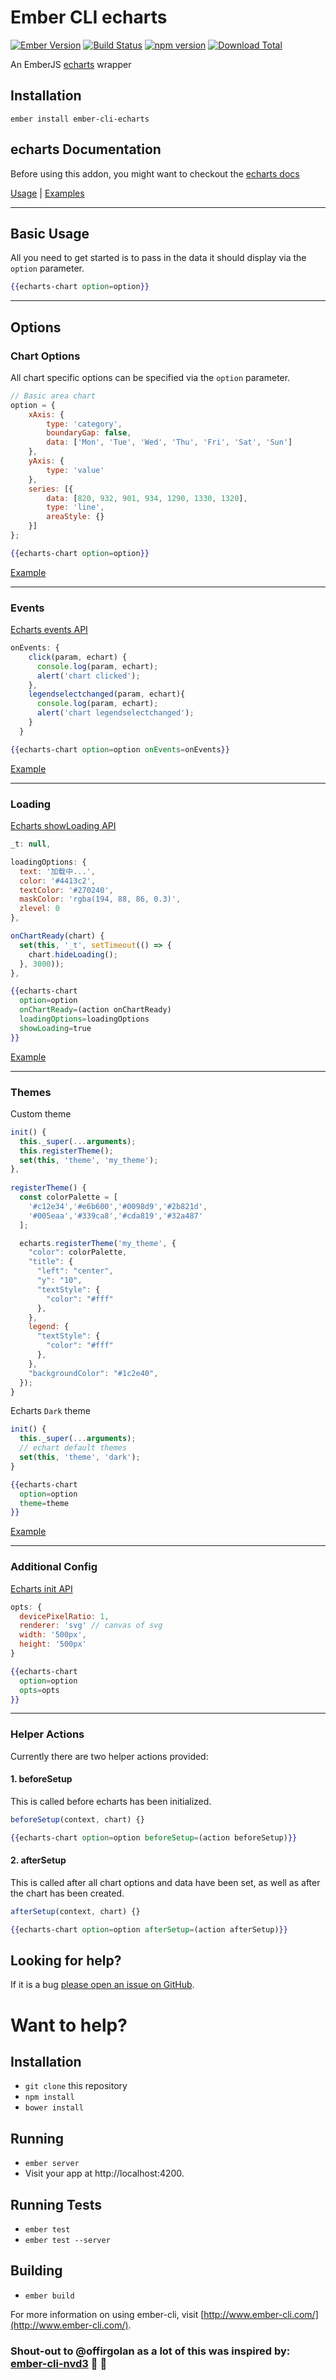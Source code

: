 # Ember CLI echarts

[![Ember Version](https://embadge.io/v1/badge.svg?start=2.3.0)](https://embadge.io/v1/badge.svg?start=2.3.0)
[![Build Status](https://travis-ci.org/funnelcloudinc/ember-cli-echarts.svg)](https://travis-ci.org/funnelcloudinc/ember-cli-echarts)
[![npm version](https://badge.fury.io/js/ember-cli-echarts.svg)](http://badge.fury.io/js/ember-cli-echarts)
[![Download Total](https://img.shields.io/npm/dt/ember-cli-echarts.svg)](http://badge.fury.io/js/ember-cli-echarts)

An EmberJS [echarts](http://echarts.baidu.com/) wrapper  

## Installation ##
```shell
ember install ember-cli-echarts
```

## echarts Documentation
Before using this addon, you might want to checkout the [echarts docs](https://ecomfe.github.io/echarts-doc/public/en/api.html#echarts)

[Usage](https://funnelcloudinc.github.io/ember-cli-echarts/latest/docs/usage) |
[Examples](https://funnelcloudinc.github.io/ember-cli-echarts/latest/docs/examples)

---

## Basic Usage ##
All you need to get started is to pass in the data it should display via the `option` parameter.

```handlebars
{{echarts-chart option=option}}
```

---

## Options

### Chart Options
All chart specific options can be specified via the `option` parameter.

```javascript
// Basic area chart
option = {
    xAxis: {
        type: 'category',
        boundaryGap: false,
        data: ['Mon', 'Tue', 'Wed', 'Thu', 'Fri', 'Sat', 'Sun']
    },
    yAxis: {
        type: 'value'
    },
    series: [{
        data: [820, 932, 901, 934, 1290, 1330, 1320],
        type: 'line',
        areaStyle: {}
    }]
};
```

```handlebars
{{echarts-chart option=option}}
```

[Example](https://funnelcloudinc.github.io/ember-cli-echarts/latest/docs/examples/chart-simple)

---

### Events
[Echarts events API](https://ecomfe.github.io/echarts-doc/public/en/api.html#events)

```javascript
onEvents: {
    click(param, echart) {
      console.log(param, echart);
      alert('chart clicked');
    },
    legendselectchanged(param, echart){
      console.log(param, echart);
      alert('chart legendselectchanged');
    }
  }
```  

```handlebars
{{echarts-chart option=option onEvents=onEvents}}
```

[Example](https://funnelcloudinc.github.io/ember-cli-echarts/latest/docs/examples/chart-events)

---

### Loading

[Echarts showLoading API](https://ecomfe.github.io/echarts-doc/public/en/api.html#echartsInstance.showLoading)

```javascript
_t: null,

loadingOptions: {
  text: '加载中...',
  color: '#4413c2',
  textColor: '#270240',
  maskColor: 'rgba(194, 88, 86, 0.3)',
  zlevel: 0
},

onChartReady(chart) {
  set(this, '_t', setTimeout(() => {
    chart.hideLoading();
  }, 3000));
},
```

```handlebars
{{echarts-chart
  option=option
  onChartReady=(action onChartReady)
  loadingOptions=loadingOptions
  showLoading=true
}}
```

[Example](https://funnelcloudinc.github.io/ember-cli-echarts/latest/docs/examples/chart-loading)

---

### Themes

Custom theme

```javascript
init() {
  this._super(...arguments);
  this.registerTheme();
  set(this, 'theme', 'my_theme');
},
  
registerTheme() {
  const colorPalette = [
    '#c12e34','#e6b600','#0098d9','#2b821d',
    '#005eaa','#339ca8','#cda819','#32a487'
  ];

  echarts.registerTheme('my_theme', {
    "color": colorPalette,
    "title": {
      "left": "center",
      "y": "10",
      "textStyle": {
        "color": "#fff"
      },
    },
    legend: {
      "textStyle": {
        "color": "#fff"
      },
    },
    "backgroundColor": "#1c2e40",
  });
}
```

Echarts `Dark` theme

```javascript
init() {
  this._super(...arguments);
  // echart default themes
  set(this, 'theme', 'dark');
}
```  

```handlebars
{{echarts-chart
  option=option
  theme=theme
}}
```

[Example](https://funnelcloudinc.github.io/ember-cli-echarts/latest/docs/examples/chart-themes)

---

### Additional Config

[Echarts init API](https://ecomfe.github.io/echarts-doc/public/en/api.html#echarts.init)

```javascript
opts: {
  devicePixelRatio: 1,
  renderer: 'svg' // canvas of svg
  width: '500px',
  height: '500px'
}
```  

```handlebars
{{echarts-chart
  option=option
  opts=opts
}}
```

---

### Helper Actions
Currently there are two helper actions provided:

#### 1. beforeSetup
This is called before echarts has been initialized. 

```javascript
beforeSetup(context, chart) {}
```

```handlebars
{{echarts-chart option=option beforeSetup=(action beforeSetup)}}
```

#### 2. afterSetup
This is called after all chart options and data have been set, as well as after the chart has been created. 

```javascript
afterSetup(context, chart) {}
```

```handlebars
{{echarts-chart option=option afterSetup=(action afterSetup)}}
```

## Looking for help? ##
If it is a bug [please open an issue on GitHub](http://github.com/funnelcloudinc/ember-cli-echarts/issues).

# Want to help?

## Installation

* `git clone` this repository
* `npm install`
* `bower install`

## Running

* `ember server`
* Visit your app at http://localhost:4200.

## Running Tests

* `ember test`
* `ember test --server`

## Building

* `ember build`

For more information on using ember-cli, visit [http://www.ember-cli.com/](http://www.ember-cli.com/).

### Shout-out to @offirgolan as a lot of this was inspired by: [ember-cli-nvd3](https://github.com/offirgolan/ember-cli-nvd3) :pizza: :pizza:

